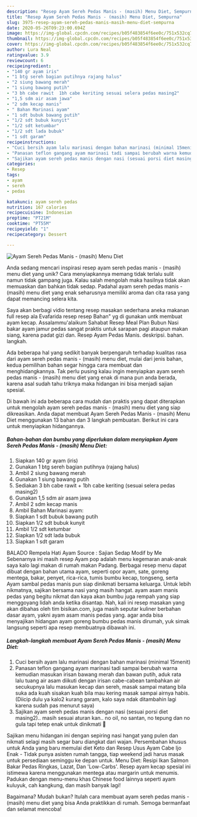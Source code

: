 ```yaml
---
description: "Resep Ayam Sereh Pedas Manis - (masih) Menu Diet, Sempurna"
title: "Resep Ayam Sereh Pedas Manis - (masih) Menu Diet, Sempurna"
slug: 3975-resep-ayam-sereh-pedas-manis-masih-menu-diet-sempurna
date: 2020-05-26T09:23:00.694Z
image: https://img-global.cpcdn.com/recipes/b05f483854f6ee0c/751x532cq70/ayam-sereh-pedas-manis-masih-menu-diet-foto-resep-utama.jpg
thumbnail: https://img-global.cpcdn.com/recipes/b05f483854f6ee0c/751x532cq70/ayam-sereh-pedas-manis-masih-menu-diet-foto-resep-utama.jpg
cover: https://img-global.cpcdn.com/recipes/b05f483854f6ee0c/751x532cq70/ayam-sereh-pedas-manis-masih-menu-diet-foto-resep-utama.jpg
author: Lura Neal
ratingvalue: 3.9
reviewcount: 6
recipeingredient:
- "140 gr ayam iris"
- "1 btg sereh bagian putihnya rajang halus"
- "2 siung bawang merah"
- "1 siung bawang putih"
- "3 bh cabe rawit  1bh cabe keriting sesuai selera pedas masing2"
- "1,5 sdm air asam jawa"
- "2 sdm kecap manis"
- " Bahan Marinasi ayam"
- "1 sdt bubuk bawang putih"
- "1/2 sdt bubuk kunyit"
- "1/2 sdt ketumbar"
- "1/2 sdt lada bubuk"
- "1 sdt garam"
recipeinstructions:
- "Cuci bersih ayam lalu marinasi dengan bahan marinasi (minimal 15menit)"
- "Panasan teflon gangang ayam marinasi tadi sampai berubah warna kemudian masukan irisan bawang merah dan bawan putih, aduk rata lalu tuang air asam diikuti dengan irisan cabe-cabean tambahkan air secukupnya lalu masukan kecap dan sereh, masak sampai matang bila suka ada kuah sisakan kuah bila mau kering masak sampai airnya habis. (Diicip dulu ya kalo2 kurang garam, kalo saya ndak ditambahin lagi karena sudah pas menurut saya)"
- "Sajikan ayam sereh pedas manis dengan nasi (sesuai porsi diet masing2).. masih sesuai aturan kan.. no oil, no santan, no tepung dan no gula tapi tetep enak untuk dinikmati 💙"
categories:
- Resep
tags:
- ayam
- sereh
- pedas

katakunci: ayam sereh pedas 
nutrition: 167 calories
recipecuisine: Indonesian
preptime: "PT21M"
cooktime: "PT55M"
recipeyield: "1"
recipecategory: Dessert

---
```



![Ayam Sereh Pedas Manis - (masih) Menu Diet](https://img-global.cpcdn.com/recipes/b05f483854f6ee0c/751x532cq70/ayam-sereh-pedas-manis-masih-menu-diet-foto-resep-utama.jpg)

Anda sedang mencari inspirasi resep ayam sereh pedas manis - (masih) menu diet yang unik? Cara menyiapkannya memang tidak terlalu sulit namun tidak gampang juga. Kalau salah mengolah maka hasilnya tidak akan memuaskan dan bahkan tidak sedap. Padahal ayam sereh pedas manis - (masih) menu diet yang enak seharusnya memiliki aroma dan cita rasa yang dapat memancing selera kita.

Saya akan berbagi vidio tentang resep masakan sederhana aneka makanan full resep ala Evafarida resep resep Bahan&#34; yg di gunakan untk membuat ayam kecap. Assalammu&#39;alaikum Sahabat Resep Meal Plan Bubun Nasi bakar ayam jamur pedas sangat praktis untuk sarapan pagi ataupun makan siang, karena padat gizi dan. Resep Ayam Pedas Manis. deskripsi. bahan. langkah.

Ada beberapa hal yang sedikit banyak berpengaruh terhadap kualitas rasa dari ayam sereh pedas manis - (masih) menu diet, mulai dari jenis bahan, kedua pemilihan bahan segar hingga cara membuat dan menghidangkannya. Tak perlu pusing kalau ingin menyiapkan ayam sereh pedas manis - (masih) menu diet yang enak di mana pun anda berada, karena asal sudah tahu triknya maka hidangan ini bisa menjadi sajian spesial.


Di bawah ini ada beberapa cara mudah dan praktis yang dapat diterapkan untuk mengolah ayam sereh pedas manis - (masih) menu diet yang siap dikreasikan. Anda dapat membuat Ayam Sereh Pedas Manis - (masih) Menu Diet menggunakan 13 bahan dan 3 langkah pembuatan. Berikut ini cara untuk menyiapkan hidangannya.

<!--inarticleads1-->

##### Bahan-bahan dan bumbu yang diperlukan dalam menyiapkan Ayam Sereh Pedas Manis - (masih) Menu Diet:

1. Siapkan 140 gr ayam (iris)
1. Gunakan 1 btg sereh bagian putihnya (rajang halus)
1. Ambil 2 siung bawang merah
1. Gunakan 1 siung bawang putih
1. Sediakan 3 bh cabe rawit + 1bh cabe keriting (sesuai selera pedas masing2)
1. Gunakan 1,5 sdm air asam jawa
1. Ambil 2 sdm kecap manis
1. Ambil  Bahan Marinasi ayam:
1. Siapkan 1 sdt bubuk bawang putih
1. Siapkan 1/2 sdt bubuk kunyit
1. Ambil 1/2 sdt ketumbar
1. Siapkan 1/2 sdt lada bubuk
1. Siapkan 1 sdt garam


BALADO Rempela Hati Ayam Source : Sajian Sedap Modif by Me Sebenarnya ini masih resep Ayam pop adalah menu kegemaran anak-anak saya kalo lagi makan di rumah makan Padang. Berbagai resep menu dapat dibuat dengan bahan utama ayam, seperti opor ayam, sate, goreng mentega, bakar, penyet, rica-rica, tumis bumbu kecap, tongseng, serta Ayam sambal pedas manis pun siap dinikmati bersama keluarga. Untuk lebih nikmatnya, sajikan bersama nasi yang masih hangat. ayam asam manis pedas yang begitu nikmat dan kaya akan bumbu juga rempah yang siap menggoyang lidah anda ketika disantap. Nah, kali ini resep masakan yang akan dibahas oleh tim bisikan.com, juga masih seputar kuliner berbahan dasar ayam, yakni ayam asam manis pedas yang. agar anda bisa menyajikan hidangan ayam goreng bumbu pedas manis dirumah, yuk simak langsung seperti apa resep membuatnya dibawah ini. 

<!--inarticleads2-->

##### Langkah-langkah membuat Ayam Sereh Pedas Manis - (masih) Menu Diet:

1. Cuci bersih ayam lalu marinasi dengan bahan marinasi (minimal 15menit)
1. Panasan teflon gangang ayam marinasi tadi sampai berubah warna kemudian masukan irisan bawang merah dan bawan putih, aduk rata lalu tuang air asam diikuti dengan irisan cabe-cabean tambahkan air secukupnya lalu masukan kecap dan sereh, masak sampai matang bila suka ada kuah sisakan kuah bila mau kering masak sampai airnya habis. (Diicip dulu ya kalo2 kurang garam, kalo saya ndak ditambahin lagi karena sudah pas menurut saya)
1. Sajikan ayam sereh pedas manis dengan nasi (sesuai porsi diet masing2).. masih sesuai aturan kan.. no oil, no santan, no tepung dan no gula tapi tetep enak untuk dinikmati 💙


Sajikan menu hidangan ini dengan sepiring nasi hangat yang pulen dan nikmati selagi masih segar baru diangkat dari wajan. Persembahan khusus untuk Anda yang baru memulai diet Keto dan Resep Usus Ayam Cabe Ijo Enak - Tidak punya asisten rumah tangga, tiap weekend jadi harus masak untuk persediaan seminggu ke depan untuk. Menu Diet: Resipi Ikan Salmon Bakar Pedas Ringkas, Lazat, Dan &#39;Low-Carbs&#39;. Resep ayam kecap spesial ini istimewa karena menggunakan mentega atau margarin untuk menumis. Padukan dengan menu-menu khas Chinese food lainnya seperti ayam kuluyuk, cah kangkung, dan masih banyak lagi! 

Bagaimana? Mudah bukan? Itulah cara membuat ayam sereh pedas manis - (masih) menu diet yang bisa Anda praktikkan di rumah. Semoga bermanfaat dan selamat mencoba!
